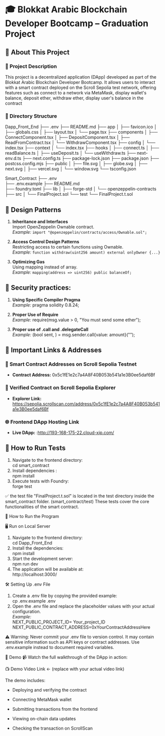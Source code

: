 # 🎓 Blokkat Arabic Blockchain Developer Bootcamp – Graduation Project

## 📌 About This Project

### 🔹 Project Description

This project is a decentralized application (DApp) developed as part of the Blokkat Arabic Blockchain Developer Bootcamp. It allows users to interact with a smart contract deployed on the Scroll Sepolia test network, offering features such as connect to a network via MetaMask, display wallet's balance, deposit ether, withdraw ether, display user's balance in the contract

### 🔹 Directory Structure

Dapp_Front_End
├── .env
├── README.md
├── app
│   ├── favicon.ico
│   ├── globals.css
│   ├── layout.tsx
│   └── page.tsx
├── components
│   ├── ConnectComponent.tsx
│   ├── DepositComponent.tsx
│   ├── ReadFromContract.tsx
│   └── WithdrawComponent.tsx
├── config
│   └── index.tsx
├── context
│   └── index.tsx
├── hooks
│   ├── connect.ts
│   ├── readBalance.ts
│   ├── useDeposit.ts
│   └── useWithdraw.ts
├── next-env.d.ts
├── next.config.ts
├── package-lock.json
├── package.json
├── postcss.config.mjs
├── public
│   ├── file.svg
│   ├── globe.svg
│   ├── next.svg
│   ├── vercel.svg
│   └── window.svg
└── tsconfig.json

Smart_Contract
├── .env        
├── .env.example
├── README.md   
├── foundry.toml
├── lib
│   ├── forge-std
│   └── openzeppelin-contracts
├── src
│   └── FinalProject.sol
└── test
    └── FinalProject.t.sol


## 🧠 Design Patterns

1. **Inheritance and Interfaces**  
   Import OpenZeppelin Ownable contract.  
   _Example:_ `import "@openzeppelin/contracts/access/Ownable.sol";`

2. **Access Control Design Patterns**  
   Restricting access to certain functions using Ownable.  
   _Example:_ `function withdraw(uint256 amount) external onlyOwner {...}`

3. **Optimizing Gas**  
   Using mapping instead of array.  
   _Example:_ `mapping(address => uint256) public balanceOf;`
   
## 🔐 Security practices:

1. **Using Specific Compiler Pragma**   
    _Example:_ pragma solidity 0.8.24;

2. **Proper Use of Require**   
    _Example:_ require(msg.value > 0, "You must send some ether");

3. **Proper use of .call and .delegateCall**   
    _Example:_ (bool sent, ) = msg.sender.call{value: amount}("");

## 🔗 Important Links & Addresses
### 📝 Smart Contract Addresses on Scroll Sepolia Testnet

- **Contract Address:** 0x5c1fE1e2c7a4A8F40B053b541a1e3B0ee5daf6Bf

### 🧾 Verified Contract on Scroll Sepolia Explorer

- **Explorer Link:** https://sepolia.scrollscan.com/address/0x5c1fE1e2c7a4A8F40B053b541a1e3B0ee5daf6Bf

### 🌐 Frontend DApp Hosting Link

- **Live DApp:** :http://193-168-175-22.cloud-xip.com/

## 🧪 How to Run Tests

1. Navigate to the frontend directory:    
    cd smart_contract
2. Install dependencies :   
    npm install
3. Execute tests with Foundry:   
    forge test

✅ the test file "FinalProject.t.sol" is located in the test directory inside the smart_contract folder. (smart_contract/test) 
These tests cover the core functionalities of the smart contract.

🚀 How to Run the Program

🖥️ Run on Local Server

1. Navigate to the frontend directory:  
    cd Dapp_Front_End
2. Install the dependencies:  
    npm install
3. Start the development server:  
    npm run dev
4. The application will be available at:  
    http://localhost:3000/

🛠️ Setting Up .env File

1. Create a .env file by copying the provided example:   
    cp .env.example .env
2. Open the .env file and replace the placeholder values with your actual configuration.   
    _Example:_    
       NEXT_PUBLIC_PROJECT_ID= Your_project_ID         
       NEXT_PUBLIC_CONTRACT_ADDRESS=0xYourContractAddressHere    


⚠️ Warning: Never commit your .env file to version control. It may contain sensitive information such as API keys or contract addresses. Use .env.example instead to document required variables.

🎥 Demo
📹 Watch the full walkthrough of the DApp in action:

📺 Demo Video Link ← (replace with your actual video link)

The demo includes:

* Deploying and verifying the contract

* Connecting MetaMask wallet

* Submitting transactions from the frontend

* Viewing on-chain data updates

* Checking the transaction on ScrollScan

